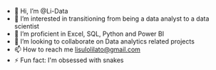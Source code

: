 - 👋 Hi, I’m @Li-Data
- 👀 I’m interested in transitioning from being a data analyst to a data scientist 
- 🌱 I’m proficient in Excel, SQL, Python and Power BI
- 💞️ I’m looking to collaborate on Data analytics related projects 
- 📫 How to reach me lisulolilato@gmail.com 
- ⚡ Fun fact: I'm obsessed with snakes 

<!---
Li-Data/Li-Data is a ✨ special ✨ repository because its `README.md` (this file) appears on your GitHub profile.
You can click the Preview link to take a look at your changes.
--->
